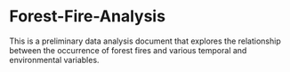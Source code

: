 # Forest-Fire-Analysis
This is a preliminary data analysis document that explores the relationship between the occurrence of forest fires and various temporal and environmental variables.
